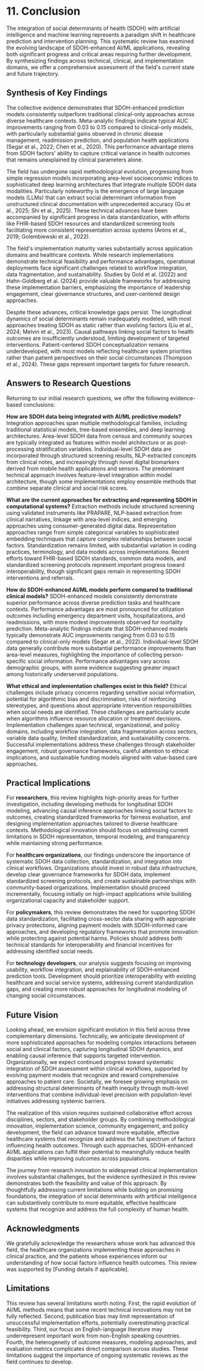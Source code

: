 # 11. Conclusion

The integration of social determinants of health (SDOH) with artificial intelligence and machine learning represents a paradigm shift in healthcare prediction and intervention planning. This systematic review has examined the evolving landscape of SDOH-enhanced AI/ML applications, revealing both significant progress and critical areas requiring further development. By synthesizing findings across technical, clinical, and implementation domains, we offer a comprehensive assessment of the field's current state and future trajectory.

## Synthesis of Key Findings

The collective evidence demonstrates that SDOH-enhanced prediction models consistently outperform traditional clinical-only approaches across diverse healthcare contexts. Meta-analytic findings indicate typical AUC improvements ranging from 0.03 to 0.15 compared to clinical-only models, with particularly substantial gains observed in chronic disease management, readmission prediction, and population health applications (Segar et al., 2022; Chen et al., 2020). This performance advantage stems from SDOH factors' ability to capture critical variance in health outcomes that remains unexplained by clinical parameters alone.

The field has undergone rapid methodological evolution, progressing from simple regression models incorporating area-level socioeconomic indices to sophisticated deep learning architectures that integrate multiple SDOH data modalities. Particularly noteworthy is the emergence of large language models (LLMs) that can extract social determinant information from unstructured clinical documentation with unprecedented accuracy (Gu et al., 2025; Shi et al., 2025). These technical advances have been accompanied by significant progress in data standardization, with efforts like FHIR-based SDOH resources and standardized screening tools facilitating more consistent representation across systems (Arons et al., 2019; Golembiewski et al., 2022).

The field's implementation maturity varies substantially across application domains and healthcare contexts. While research implementations demonstrate technical feasibility and performance advantages, operational deployments face significant challenges related to workflow integration, data fragmentation, and sustainability. Studies by Gold et al. (2022) and Hahn-Goldberg et al. (2024) provide valuable frameworks for addressing these implementation barriers, emphasizing the importance of leadership engagement, clear governance structures, and user-centered design approaches.

Despite these advances, critical knowledge gaps persist. The longitudinal dynamics of social determinants remain inadequately modeled, with most approaches treating SDOH as static rather than evolving factors (Liu et al., 2024; Melvin et al., 2023). Causal pathways linking social factors to health outcomes are insufficiently understood, limiting development of targeted interventions. Patient-centered SDOH conceptualization remains underdeveloped, with most models reflecting healthcare system priorities rather than patient perspectives on their social circumstances (Thompson et al., 2024). These gaps represent important targets for future research.

## Answers to Research Questions

Returning to our initial research questions, we offer the following evidence-based conclusions:

**How are SDOH data being integrated with AI/ML predictive models?** 
Integration approaches span multiple methodological families, including traditional statistical models, tree-based ensembles, and deep learning architectures. Area-level SDOH data from census and community sources are typically integrated as features within model architecture or as post-processing stratification variables. Individual-level SDOH data are incorporated through structured screening results, NLP-extracted concepts from clinical notes, and increasingly through novel digital biomarkers derived from mobile health applications and sensors. The predominant technical approach involves feature-level integration within model architecture, though some implementations employ ensemble methods that combine separate clinical and social risk scores.

**What are the current approaches for extracting and representing SDOH in computational systems?**
Extraction methods include structured screening using validated instruments like PRAPARE, NLP-based extraction from clinical narratives, linkage with area-level indices, and emerging approaches using consumer-generated digital data. Representation approaches range from simple categorical variables to sophisticated embedding techniques that capture complex relationships between social factors. Standardization remains limited, with substantial variation in coding practices, terminology, and data models across implementations. Recent efforts toward FHIR-based SDOH standards, common data models, and standardized screening protocols represent important progress toward interoperability, though significant gaps remain in representing SDOH interventions and referrals.

**How do SDOH-enhanced AI/ML models perform compared to traditional clinical models?**
SDOH-enhanced models consistently demonstrate superior performance across diverse prediction tasks and healthcare contexts. Performance advantages are most pronounced for utilization outcomes including emergency department visits, hospitalizations, and readmissions, with more modest improvements observed for mortality prediction. Meta-analytic findings indicate that SDOH-enhanced models typically demonstrate AUC improvements ranging from 0.03 to 0.15 compared to clinical-only models (Segar et al., 2022). Individual-level SDOH data generally contribute more substantial performance improvements than area-level measures, highlighting the importance of collecting person-specific social information. Performance advantages vary across demographic groups, with some evidence suggesting greater impact among historically underserved populations.

**What ethical and implementation challenges exist in this field?**
Ethical challenges include privacy concerns regarding sensitive social information, potential for algorithmic bias and discrimination, risks of reinforcing stereotypes, and questions about appropriate intervention responsibilities when social needs are identified. These challenges are particularly acute when algorithms influence resource allocation or treatment decisions. Implementation challenges span technical, organizational, and policy domains, including workflow integration, data fragmentation across sectors, variable data quality, limited standardization, and sustainability concerns. Successful implementations address these challenges through stakeholder engagement, robust governance frameworks, careful attention to ethical implications, and sustainable funding models aligned with value-based care approaches.

## Practical Implications

For **researchers**, this review highlights high-priority areas for further investigation, including developing methods for longitudinal SDOH modeling, advancing causal inference approaches linking social factors to outcomes, creating standardized frameworks for fairness evaluation, and designing implementation approaches tailored to diverse healthcare contexts. Methodological innovation should focus on addressing current limitations in SDOH representation, temporal modeling, and transparency while maintaining strong performance.

For **healthcare organizations**, our findings underscore the importance of systematic SDOH data collection, standardization, and integration into clinical workflows. Organizations should invest in robust data infrastructure, develop clear governance frameworks for SDOH data, implement standardized screening protocols, and create sustainable partnerships with community-based organizations. Implementation should proceed incrementally, focusing initially on high-impact applications while building organizational capacity and stakeholder support.

For **policymakers**, this review demonstrates the need for supporting SDOH data standardization, facilitating cross-sector data sharing with appropriate privacy protections, aligning payment models with SDOH-informed care approaches, and developing regulatory frameworks that promote innovation while protecting against potential harms. Policies should address both technical standards for interoperability and financial incentives for addressing identified social needs.

For **technology developers**, our analysis suggests focusing on improving usability, workflow integration, and explainability of SDOH-enhanced prediction tools. Development should prioritize interoperability with existing healthcare and social service systems, addressing current standardization gaps, and creating more robust approaches for longitudinal modeling of changing social circumstances.

## Future Vision

Looking ahead, we envision significant evolution in this field across three complementary dimensions. Technically, we anticipate development of more sophisticated approaches for modeling complex interactions between social and clinical factors, capturing longitudinal SDOH dynamics, and enabling causal inference that supports targeted intervention. Organizationally, we expect continued progress toward systematic integration of SDOH assessment within clinical workflows, supported by evolving payment models that recognize and reward comprehensive approaches to patient care. Societally, we foresee growing emphasis on addressing structural determinants of health inequity through multi-level interventions that combine individual-level precision with population-level initiatives addressing systemic barriers.

The realization of this vision requires sustained collaborative effort across disciplines, sectors, and stakeholder groups. By combining methodological innovation, implementation science, community engagement, and policy development, the field can advance toward more equitable, effective healthcare systems that recognize and address the full spectrum of factors influencing health outcomes. Through such approaches, SDOH-enhanced AI/ML applications can fulfill their potential to meaningfully reduce health disparities while improving outcomes across populations.

The journey from research innovation to widespread clinical implementation involves substantial challenges, but the evidence synthesized in this review demonstrates both the feasibility and value of this approach. By thoughtfully addressing current limitations while building on promising foundations, the integration of social determinants with artificial intelligence can substantively contribute to more equitable, effective healthcare systems that recognize and address the full complexity of human health.

## Acknowledgments

We gratefully acknowledge the researchers whose work has advanced this field, the healthcare organizations implementing these approaches in clinical practice, and the patients whose experiences inform our understanding of how social factors influence health outcomes. This review was supported by [Funding details if applicable].

## Limitations

This review has several limitations worth noting. First, the rapid evolution of AI/ML methods means that some recent technical innovations may not be fully reflected. Second, publication bias may limit representation of unsuccessful implementation efforts, potentially overestimating practical feasibility. Third, our focus on English-language literature may underrepresent important work from non-English speaking countries. Fourth, the heterogeneity of outcome measures, modeling approaches, and evaluation metrics complicates direct comparison across studies. These limitations suggest the importance of ongoing systematic reviews as the field continues to develop.
